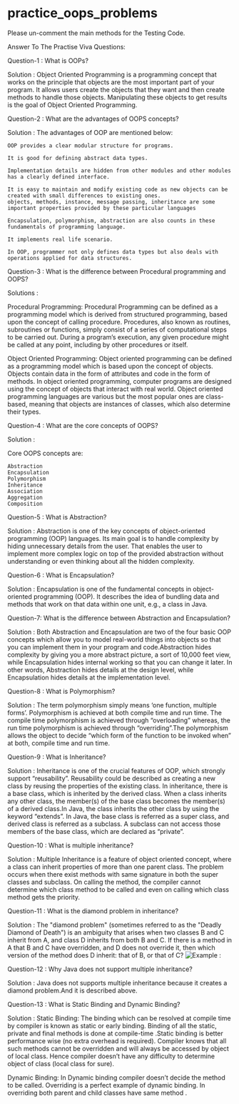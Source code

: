 # practice_oops_problems
Please un-comment the main methods for the Testing Code.


Answer To The Practise Viva Questions:

Question-1 : What is OOPs?

Solution : Object Oriented Programming is a programming concept that works on the principle that objects are the most important part of your program. It allows users create the objects that they want and then create methods to handle those objects. Manipulating these objects to get results is the goal of Object Oriented Programming.

Question-2 : What are the advantages of OOPS concepts?

Solution : The advantages of OOP are mentioned below:

    OOP provides a clear modular structure for programs.
    
    It is good for defining abstract data types.
    
    Implementation details are hidden from other modules and other modules has a clearly defined interface.
    
    It is easy to maintain and modify existing code as new objects can be created with small differences to existing ones.
    objects, methods, instance, message passing, inheritance are some important properties provided by these particular languages
    
    Encapsulation, polymorphism, abstraction are also counts in these fundamentals of programming language.
    
    It implements real life scenario.
    
    In OOP, programmer not only defines data types but also deals with operations applied for data structures.
    
Question-3 : What is the difference between Procedural programming and OOPS?

Solutions :

Procedural Programming:
Procedural Programming can be defined as a programming model which is derived from structured programming, based upon the concept of calling procedure. Procedures, also known as routines, subroutines or functions, simply consist of a series of computational steps to be carried out. During a program’s execution, any given procedure might be called at any point, including by other procedures or itself.

Object Oriented Programming:
Object oriented programming can be defined as a programming model which is based upon the concept of objects. Objects contain data in the form of attributes and code in the form of methods. In object oriented programming, computer programs are designed using the concept of objects that interact with real world. Object oriented programming languages are various but the most popular ones are class-based, meaning that objects are instances of classes, which also determine their types.

Question-4 : What are the core concepts of OOPS?

Solution : 

Core OOPS concepts are:

    Abstraction
    Encapsulation
    Polymorphism
    Inheritance
    Association
    Aggregation
    Composition
    
Question-5 : What is Abstraction?

Solution : Abstraction is one of the key concepts of object-oriented programming (OOP) languages. Its main goal is to handle complexity by hiding unnecessary details from the user. That enables the user to implement more complex logic on top of the provided abstraction without understanding or even thinking about all the hidden complexity.

Question-6 : What is Encapsulation?

Solution : Encapsulation is one of the fundamental concepts in object-oriented programming (OOP). It describes the idea of bundling data and methods that work on that data within one unit, e.g., a class in Java.

Question-7:  What is the difference between Abstraction and Encapsulation?

Solution : Both Abstraction and Encapsulation are two of the four basic OOP concepts which allow you to model real-world things into objects so that you can implement them in your program and code.Abstraction hides complexity by giving you a more abstract picture, a sort of 10,000 feet view, while Encapsulation hides internal working so that you can change it later. In other words, Abstraction hides details at the design level, while Encapsulation hides details at the implementation level.

Question-8 : What is Polymorphism?

Solution : The term polymorphism simply means ‘one function, multiple forms’. Polymorphism is achieved at both compile time and run time. The compile time polymorphism is achieved through “overloading” whereas, the run time polymorphism is achieved through “overriding”.The polymorphism allows the object to decide “which form of the function to be invoked when” at both, compile time and run time.

Question-9 : What is Inheritance?

Solution : Inheritance is one of the crucial features of OOP, which strongly support “reusability”. Reusability could be described as creating a new class by reusing the properties of the existing class. In inheritance, there is a base class, which is inherited by the derived class. When a class inherits any other class, the member(s) of the base class becomes the member(s) of a derived class.In Java, the class inherits the other class by using the keyword “extends”. In Java, the base class is referred as a super class, and derived class is referred as a subclass. A subclass can not access those members of the base class, which are declared as “private”.

Question-10 : What is multiple inheritance?

Solution : Multiple Inheritance is a feature of object oriented concept, where a class can inherit properties of more than one parent class. The problem occurs when there exist methods with same signature in both the super classes and subclass. On calling the method, the compiler cannot determine which class method to be called and even on calling which class method gets the priority. 

Question-11 : What is the diamond problem in inheritance?

Solution : The "diamond problem" (sometimes referred to as the "Deadly Diamond of Death") is an ambiguity that arises when two classes B and C inherit from A, and class D inherits from both B and C. If there is a method in A that B and C have overridden, and D does not override it, then which version of the method does D inherit: that of B, or that of C? 
![Example : ](https://upload.wikimedia.org/wikipedia/commons/thumb/8/8e/Diamond_inheritance.svg/220px-Diamond_inheritance.svg.png)

Question-12 : Why Java does not support multiple inheritance?

Solution : Java does not supports multiple inheritance because it creates a diamond problem.And it is described above.


Question-13 : What is Static Binding and Dynamic Binding?
 
Solution : 
Static Binding: The binding which can be resolved at compile time by compiler is known as static or early binding. Binding of all the static, private and final methods is done at compile-time .Static binding is better performance wise (no extra overhead is required). Compiler knows that all such methods cannot be overridden and will always be accessed by object of local class. Hence compiler doesn’t have any difficulty to determine object of class (local class for sure).

Dynamic Binding: In Dynamic binding compiler doesn’t decide the method to be called. Overriding is a perfect example of dynamic binding. In overriding both parent and child classes have same method .



